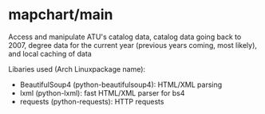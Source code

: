 # mapchart/main
 Access and manipulate ATU's catalog data, catalog data going back to 2007, degree data for the current year (previous years coming, most likely), and local caching of data

Libaries used (Arch Linuxpackage name):
 - BeautifulSoup4 (python-beautifulsoup4): HTML/XML parsing
 - lxml (python-lxml): fast HTML/XML parser for bs4
 - requests (python-requests): HTTP requests